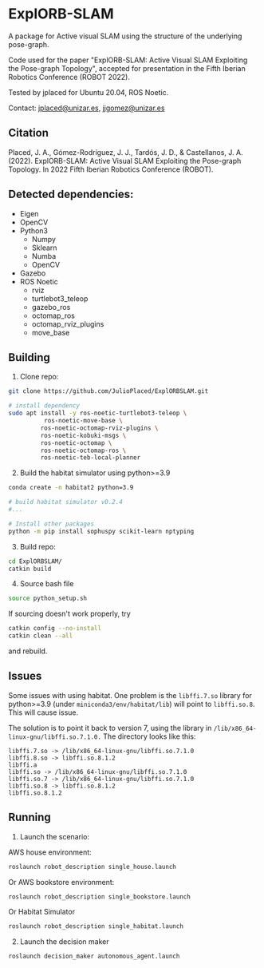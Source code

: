 ExplORB-SLAM
============

A package for Active visual SLAM using the structure of the underlying pose-graph.

Code used for the paper "ExplORB-SLAM: Active Visual SLAM Exploiting the Pose-graph Topology", accepted for presentation in the Fifth Iberian Robotics Conference (ROBOT 2022).

Tested by jplaced for Ubuntu 20.04, ROS Noetic.

Contact: jplaced@unizar.es, jjgomez@unizar.es

Citation
------------

Placed, J. A., Gómez-Rodríguez, J. J., Tardós, J. D., & Castellanos, J. A. (2022). ExplORB-SLAM: Active Visual SLAM Exploiting the Pose-graph Topology. In 2022 Fifth Iberian Robotics Conference (ROBOT).

Detected dependencies:
------------
- Eigen
- OpenCV
- Python3
  * Numpy
  * Sklearn
  * Numba
  * OpenCV
- Gazebo
- ROS Noetic
  * rviz
  * turtlebot3_teleop
  * gazebo_ros
  * octomap_ros
  * octomap_rviz_plugins
  * move_base

Building
------------
1. Clone repo:
```bash
git clone https://github.com/JulioPlaced/ExplORBSLAM.git

# install dependency
sudo apt install -y ros-noetic-turtlebot3-teleop \
          ros-noetic-move-base \
         ros-noetic-octomap-rviz-plugins \
         ros-noetic-kobuki-msgs \
         ros-noetic-octomap \
         ros-noetic-octomap-ros \
         ros-noetic-teb-local-planner 
```

2. Build the habitat simulator using python>=3.9

```bash
conda create -n habitat2 python=3.9

# build habitat simulator v0.2.4
#...

# Install other packages
python -m pip install sophuspy scikit-learn nptyping
```

3. Build repo:
```bash
cd ExplORBSLAM/
catkin build
```

4. Source bash file

```bash
source python_setup.sh
```

If sourcing doesn't work properly, try

```bash
catkin config --no-install
catkin clean --all
```

and rebuild.

Issues
------------

Some issues with using habitat. One problem is the `libffi.7.so` library for python>=3.9 (under `miniconda3/env/habitat/lib`) will point to `libffi.so.8`. This will cause issue.

The solution is to point it back to version 7, using the library in `/lib/x86_64-linux-gnu/libffi.so.7.1.0.` The directory looks like this:

```plaintext
libffi.7.so -> /lib/x86_64-linux-gnu/libffi.so.7.1.0
libffi.8.so -> libffi.so.8.1.2
libffi.a
libffi.so -> /lib/x86_64-linux-gnu/libffi.so.7.1.0
libffi.so.7 -> /lib/x86_64-linux-gnu/libffi.so.7.1.0
libffi.so.8 -> libffi.so.8.1.2
libffi.so.8.1.2
````



Running
------------
1. Launch the scenario:

AWS house environment:
```bash
roslaunch robot_description single_house.launch
```
Or AWS bookstore environment:
```bash
roslaunch robot_description single_bookstore.launch
```
Or Habitat Simulator 
```bash
roslaunch robot_description single_habitat.launch
```

2. Launch the decision maker
```bash
roslaunch decision_maker autonomous_agent.launch
```
